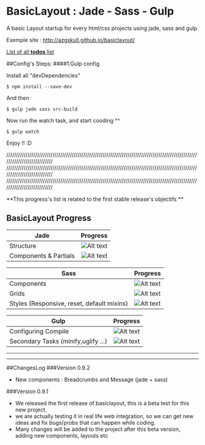 # BasicLayout : Jade - Sass - Gulp
A basic Layout startup for every html/css projects using jade, sass and gulp


Exemple site :
http://azgskull.github.io/basiclayout/

[List of all **todos** list](notes/todo.md)

##Config's Steps:
####1.Gulp config

Install all "devDependencies"
```
$ npm install --save-dev
```

And then
```
$ gulp jade sass src-build
```

Now run the watch task, and start cooding ^^
```
$ gulp watch
```
Enjoy !! :D


///////////////////////////////////////////////////////////////////////////////////////////////////////////////////////////
///////////////////////////////////////////////////////////////////////////////////////////////////////////////////////////
///////////////////////////////////////////////////////////////////////////////////////////////////////////////////////////

**This progress's list is related to the first stable release's objectifs **

## BasicLayout Progress
|   Jade                          |   Progress                                            |
| --------------------------------|:-----------------------------------------------------:|
| Structure                       |   ![Alt text](http://progressed.io/bar/100?title=done) |
| Components  & Partials          |   ![Alt text](http://progressed.io/bar/100?title=done) |

|  Sass                                           |  Progress                                             |
| ------------------------------------------------|:-----------------------------------------------------:|
| Components                                      |   ![Alt text](http://progressed.io/bar/100?title=done) |
| Grids                                           |   ![Alt text](http://progressed.io/bar/100?title=done)|
| Styles (Responsive, reset, default mixins)      |   ![Alt text](http://progressed.io/bar/52?title=done) |

|  Gulp                                           |  Progress                                             |
| ------------------------------------------------|:-----------------------------------------------------:|
| Configuring Compile                             |   ![Alt text](http://progressed.io/bar/100?title=done) |
| Secondary Tasks (minify,uglify ...)             |   ![Alt text](http://progressed.io/bar/66?title=done)|




_____________
_____________
##ChangesLog
###Version 0.9.2
* New components : Breadcrumbs and Message (jade + sass)

###Version 0.9.1
* We released the first release of basiclayout, this is a beta test for this new project.
* we are actually testing it in real life web integration, so we can get new ideas and fix bugs/probs that can happen while coding.
* Many changes will be added to the project after this beta version, adding new components, layouts etc


